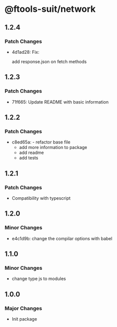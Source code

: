 # @ftools-suit/network

## 1.2.4

### Patch Changes

-   4d1ad28: Fix:

    add response.json on fetch methods

## 1.2.3

### Patch Changes

-   71f665: Update README with basic information

## 1.2.2

### Patch Changes

-   c8ed65a: - refactor base file
    -   add more information to package
    -   add readme
    -   add tests

## 1.2.1

### Patch Changes

-   Compatibility with typescript

## 1.2.0

### Minor Changes

-   e4c1d9b: change the compilar options with babel

## 1.1.0

### Minor Changes

-   change type js to modules

## 1.0.0

### Major Changes

-   Init package
